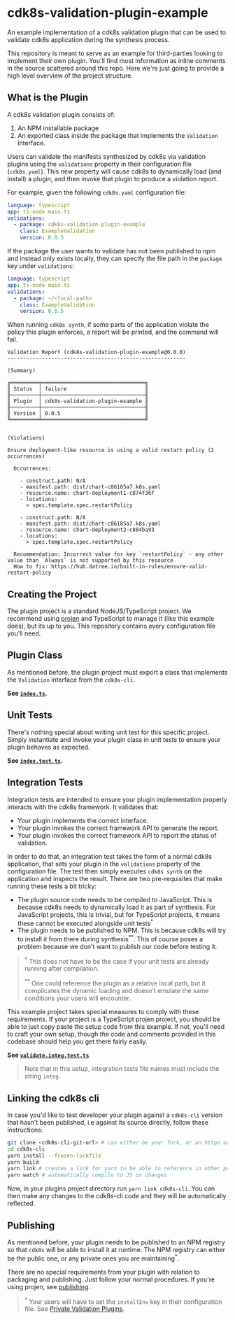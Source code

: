 # cdk8s-validation-plugin-example

An example implementation of a cdk8s validation plugin that can be used to validate cdk8s application
during the synthesis process.

This repository is meant to serve as an example for third-parties looking to implement their own plugin.
You'll find most information as inline comments in the source scattered around this repo. Here we're just
going to provide a high level overview of the project structure.

## What is the Plugin

A cdk8s validation plugin consists of:

1. An NPM installable package
2. An exported class inside the package that implements the `Validation` interface.

Users can validate the manifests synthesized by cdk8s via validation plugins using the `validations` property
in their configuration file (`cdk8s.yaml`). This new property will cause cdk8s to dynamically load (and install)
a plugin, and then invoke that plugin to produce a violation report.

For example, given the following `cdk8s.yaml` configuration file:

```yaml
language: typescript
app: ts-node main.ts
validations:
  - package: cdk8s-validation-plugin-example
    class: ExampleValidation
    version: 0.0.5
```

If the package the user wants to validate has not been published to npm and instead only exists locally, they can specify the file path in the `package` key under `validations`:

```yaml
language: typescript
app: ts-node main.ts
validations:
  - package: ~/<local-path>
    class: ExampleValidation
    version: 0.0.5
```

When running `cdk8s synth`, if some parts of the application violate the policy this plugin enforces, a
report will be printed, and the command will fail.

```console
Validation Report (cdk8s-validation-plugin-example@0.0.0)
---------------------------------------------------------

(Summary)

╔═════════╤═════════════════════════════════╗
║ Status  │ failure                         ║
╟─────────┼─────────────────────────────────╢
║ Plugin  │ cdk8s-validation-plugin-example ║
╟─────────┼─────────────────────────────────╢
║ Version │ 0.0.5                           ║
╚═════════╧═════════════════════════════════╝


(Violations)

Ensure deployment-like resource is using a valid restart policy (2 occurrences)

  Occurrences:

    - construct.path: N/A
    - manifest.path: dist/chart-c86185a7.k8s.yaml
    - resource.name: chart-deployment1-c874f36f
    - locations:
      > spec.template.spec.restartPolicy

    - construct.path: N/A
    - manifest.path: dist/chart-c86185a7.k8s.yaml
    - resource.name: chart-deployment2-c884ba93
    - locations:
      > spec.template.spec.restartPolicy

  Recommendation: Incorrect value for key `restartPolicy` - any other value than `Always` is not supported by this resource
  How to fix: https://hub.datree.io/built-in-rules/ensure-valid-restart-policy
```

## Creating the Project

The plugin project is a standard NodeJS/TypeScript project. We recommend using [projen](https://projen.io/) and TypeScript to
manage it (like this example does), but its up to you. This repository contains every configuration file you'll
need.

## Plugin Class

As mentioned before, the plugin project must export a class that implements the `Validation` interface from the `cdk8s-cli`.

**See [`index.ts`](./src/index.ts).**

## Unit Tests

There's nothing special about writing unit test for this specific project. Simply instantiate and invoke your plugin class
in unit tests to ensure your plugin behaves as expected.

**See [`index.test.ts`](./test/index.test.ts).**

## Integration Tests

Integration tests are intended to ensure your plugin implementation properly interacts with the cdk8s framework. It validates that:

- Your plugin implements the correct interface.
- Your plugin invokes the correct framework API to generate the report.
- Your plugin invokes the correct framework API to report the status of validation.

In order to do that, an integration test takes the form of a normal cdk8s application, that sets your plugin in the `validations` property
of the configuration file. The test then simply executes `cdk8s synth` on the application and inspects the result.
There are two pre-requisites that make running these tests a bit tricky:

- The plugin source code needs to be compiled to JavaScript. This is because cdk8s needs to dynamically load it as part of synthesis.
For JavaScript projects, this is trivial, but for TypeScript projects, it means these cannot be executed alongside unit tests<sup>*</sup>
- The plugin needs to be published to NPM. This is because cdk8s will try to install it from there during synthesis<sup>**</sup>.
This of course poses a problem because we don't want to publish our code before testing it.

> <sup>*</sup> This does not have to be the case if your unit tests are already running after compilation.
>
> <sup>**</sup> One could reference the plugin as a relative local path, but it complicates the dynamic loading and doesn't emulate
the same conditions your users will encounter.

This example project takes special measures to comply with these requirements. If your project is a TypeScript projen project,
you should be able to just copy paste the setup code from this example. If not, you'll need to craft your own setup,
though the code and comments provided in this codebase should help you get there fairly easily.

**See [`validate.integ.test.ts`](./test/validate.integ.test.ts)**

> Note that in this setup, integration tests file names must include the string `integ`.

## Linking the cdk8s cli

In case you'd like to test developer your plugin against a `cdk8s-cli` version that hasn't been published,
i.e against its source directly, follow these instructions:

```bash
git clone <cdk8s-cli-git-url> # can either be your fork, or an https url to original repo
cd cdk8s-cli
yarn install --frozen-lockfile
yarn build
yarn link # creates a link for yarn to be able to reference in other projects.
yarn watch # automatically compile to JS on changes
```

Now, in your plugins project directory run `yarn link cdk8s-cli`. You can then make any changes to the cdk8s-cli code and
they will be automatically reflected.

## Publishing

As mentioned before, your plugin needs to be published to an NPM registry so that `cdk8s` will be able to install it at runtime.
The NPM registry can either be the public one, or any private ones you are maintaining<sup>*</sup>.

There are no special requirements from your plugin with relation to packaging and publishing. Just follow your normal procedures.
If you're using projen, see [publishing](https://projen.io/publisher.html).

> <sup>*</sup> Your users will have to set the `installEnv` key in their configuration file.
> See [Private Validation Plugins](https://cdk8s.io/docs/latest/cli/synth/#private-validation-plugins).
